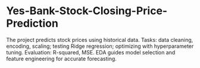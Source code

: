# Yes-Bank-Stock-Closing-Price-Prediction
 The project predicts stock prices using historical data. Tasks: data cleaning, encoding, scaling; testing Ridge regression; optimizing with hyperparameter tuning. Evaluation: R-squared, MSE. EDA guides model selection and feature engineering for accurate forecasting.
